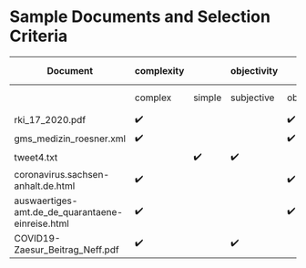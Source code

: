 # Sample Documents and Selection Criteria
| Document | complexity |  | objectivity |  | expertise |  | File format | | | domain |  |  |
| ----------- | ----------- | ----------- | ----------- | ----------- | ----------- | ----------- | ----------- | ----------- | ----------- | ----------- | ----------- | ----------- |
|  | complex | simple | subjective | objective | expert | non-expert | XML | HTML | PDF | legal | scientific | administrative
| rki_17_2020.pdf |  :heavy_check_mark: |  |  | :heavy_check_mark: | :heavy_check_mark: |  |  |  | :heavy_check_mark: |  | :heavy_check_mark: | |
| gms_medizin_roesner.xml |  :heavy_check_mark: |  |  | :heavy_check_mark: | :heavy_check_mark: |  | :heavy_check_mark: |  | |  | :heavy_check_mark: | |
| tweet4.txt |  | :heavy_check_mark: | :heavy_check_mark: | | | :heavy_check_mark: | |  | |  |  | |
| coronavirus.sachsen-anhalt.de.html  | :heavy_check_mark: |  | | :heavy_check_mark: | :heavy_check_mark: |  |  | :heavy_check_mark: |  | |  | :heavy_check_mark:
| auswaertiges-amt.de_de_quarantaene-einreise.html | :heavy_check_mark: |  | | :heavy_check_mark: | :heavy_check_mark: |  |  | :heavy_check_mark: |  | |  | :heavy_check_mark:
| COVID19-Zaesur_Beitrag_Neff.pdf | :heavy_check_mark: |  | :heavy_check_mark: |  | :heavy_check_mark: |  |  |  | :heavy_check_mark: | |  | 
